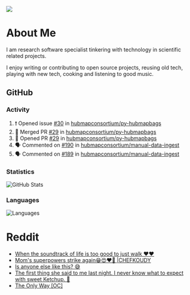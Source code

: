 ![](https://komarev.com/ghpvc/?username=icaoberg)

# About Me
I am research software specialist tinkering with technology in scientific related projects.

I enjoy writing or contributing to open source projects, reusing old tech, playing with new tech, cooking and listening to good music.

## GitHub
### Activity
<!--START_SECTION:activity-->
1. ❗️ Opened issue [#30](https://github.com/hubmapconsortium/py-hubmapbags/issues/30) in [hubmapconsortium/py-hubmapbags](https://github.com/hubmapconsortium/py-hubmapbags)
2. 🎉 Merged PR [#29](https://github.com/hubmapconsortium/py-hubmapbags/pull/29) in [hubmapconsortium/py-hubmapbags](https://github.com/hubmapconsortium/py-hubmapbags)
3. 💪 Opened PR [#29](https://github.com/hubmapconsortium/py-hubmapbags/pull/29) in [hubmapconsortium/py-hubmapbags](https://github.com/hubmapconsortium/py-hubmapbags)
4. 🗣 Commented on [#190](https://github.com/hubmapconsortium/manual-data-ingest/issues/190) in [hubmapconsortium/manual-data-ingest](https://github.com/hubmapconsortium/manual-data-ingest)
5. 🗣 Commented on [#189](https://github.com/hubmapconsortium/manual-data-ingest/issues/189) in [hubmapconsortium/manual-data-ingest](https://github.com/hubmapconsortium/manual-data-ingest)
<!--END_SECTION:activity-->

### Statistics
![GitHub Stats](https://github-readme-stats.vercel.app/api?username=icaoberg&count_private=true&show_icons=true)

### Languages
![Languages](https://github-readme-stats.vercel.app/api/top-langs/?username=icaoberg&show_icons=true&langs_count=10&hide=HTML,CSS,M)

# Reddit
<!-- BLOG-POST-LIST:START -->
- [When the soundtrack of life is too good to just walk ❤️❤️](https://www.reddit.com/r/u_icaoberg/comments/wp4k9l/when_the_soundtrack_of_life_is_too_good_to_just/)
- [Mom&#39;s superpowers strike again😁😍♥️🙏 |CHEFKOUDY](https://www.reddit.com/r/u_icaoberg/comments/wmxngf/moms_superpowers_strike_again_chefkoudy/)
- [Is anyone else like this? 😅](https://www.reddit.com/r/u_icaoberg/comments/wkq82y/is_anyone_else_like_this/)
- [The first thing she said to me last night. I never know what to expect with sweet Ketchup. 🤣](https://www.reddit.com/r/u_icaoberg/comments/ty1h5z/the_first_thing_she_said_to_me_last_night_i_never/)
- [The Only Way [OC]](https://www.reddit.com/r/u_icaoberg/comments/ty1cfr/the_only_way_oc/)
<!-- BLOG-POST-LIST:END -->
